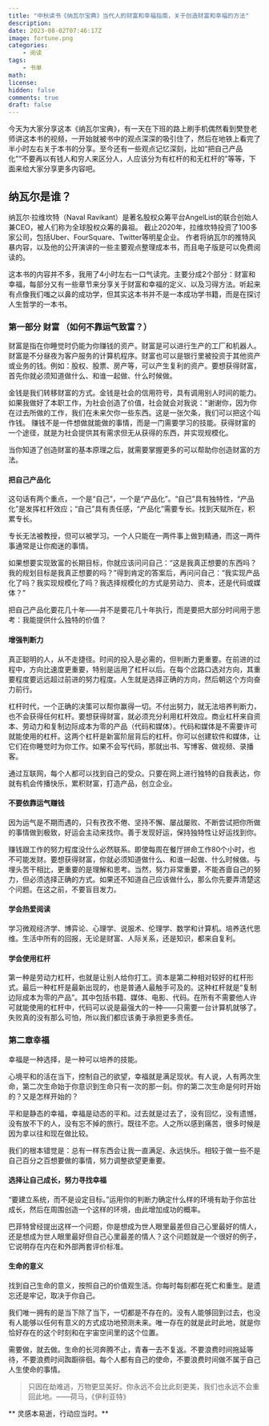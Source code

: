 ```yaml
---
title: "中秋读书《纳瓦尔宝典》当代人的财富和幸福指南，关于创造财富和幸福的方法"
description: 
date: 2023-08-02T07:46:17Z
image: fortune.png
categories:
    - 阅读
tags:
    - 书单
math: 
license: 
hidden: false
comments: true
draft: false
---
```


今天为大家分享这本《纳瓦尔宝典》，有一天在下班的路上刷手机偶然看到樊登老师讲这本书的视频，一开始就被书中的观点深深的吸引住了，然后在地铁上看完了半小时左右关于本书的分享。至今还有一些观点记忆深刻，比如“把自己产品化”“不要再以有钱人和穷人来区分人，人应该分为有杠杆的和无杠杆的”等等，下面来给大家分享更多内容吧。

## 纳瓦尔是谁？

纳瓦尔·拉维坎特（Naval Ravikant）是著名股权众筹平台AngelList的联合创始人兼CEO，被人们称为全球股权众筹的鼻祖。
截止2020年，拉维坎特投资了100多家公司，包括Uber、FourSquare、Twitter等明星企业。
作者将纳瓦尔的推特风暴内容，以及他的公开演讲的一些主要观点整理成本书，而且电子版是可以免费阅读的。

这本书的内容并不多，我用了4小时左右一口气读完。主要分成2个部分：财富和幸福，每部分又有一些章节来分享关于财富和幸福的定义、以及习得方法。听起来有点像我们嗤之以鼻的成功学，但其实这本书并不是一本成功学书籍，而是在探讨人生哲学的一本书。

### 第一部分 财富 （如何不靠运气致富？）

财富是指在你睡觉时仍能为你赚钱的资产。财富是可以进行生产的工厂和机器人。财富是不分昼夜为客户服务的计算机程序。财富也可以是银行里被投资于其他资产或业务的钱。例如：股权、股票、房产等，可以产生复利的资产。要想获得财富，首先你就必须知道做什么、和谁一起做、什么时候做。

金钱是我们转移财富的方式。金钱是社会的信用符号，具有调用别人时间的能力。如果我做好了本职工作，为社会创造了价值，社会就会对我说：“谢谢你，因为你在过去所做的工作，我们在未来欠你一些东西。这是一张欠条，我们可以把这个叫作钱。
赚钱不是一件想做就能做的事情，而是一门需要学习的技能。获得财富的一个途径，就是为社会提供其有需求但无从获得的东西，并实现规模化。

当你知道了创造财富的基本原理之后，就需要掌握更多的可以帮助你创造财富的方法。

#### 把自己产品化

这句话有两个重点，一个是“自己”，一个是“产品化”。“自己”具有独特性，“产品化”是发挥杠杆效应；“自己”具有责任感，“产品化”需要专长。找到天赋所在，积累专长。

专长无法被教授，但可以被学习。一个人只能在一两件事上做到精通，而这一两件事通常是让你痴迷的事情。

如果想要实现致富的长期目标，你就应该问问自己：“这是我真正想要的东西吗？我的规划目标是我真正想要的吗？”得到肯定的答案后，再问问自己：“我实现产品化了吗？我实现规模化了吗？我选择规模化的方式是劳动力、资本，还是代码或媒体？”

把自己产品化要花几十年——并不是要花几十年执行，而是要把大部分时间用于思考：我能提供什么独特的价值？

#### 增强判断力

真正聪明的人，从不走捷径。时间的投入是必需的，但判断力更重要。在前进的过程中，方向比速度更重要，特别是运用了杠杆以后。在每个岔路口选对方向，其重要程度要远远超过前进的努力程度。人生就是选择正确的方向，然后朝这个方向奋力前行。

杠杆时代，一个正确的决策可以帮你赢得一切。不付出努力，就无法培养判断力，也不会获得任何杠杆。要想获得财富，就必须充分利用杠杆效应。商业杠杆来自资本、劳动力和复制边际成本为零的产品（代码和媒体）。代码和媒体是不需要许可就能使用的杠杆。这两个杠杆是新富阶层背后的杠杆。你可以创建软件和媒体，让它们在你睡觉时为你工作。如果不会写代码，那就出书、写博客、做视频、录播客。

通过互联网，每个人都可以找到自己的受众。只要在网上进行独特的自我表达，你就有机会传播快乐，累积财富，打造产品，创立企业。

#### 不要依靠运气赚钱

因为运气是不期而遇的，只有孜孜不倦、坚持不懈、屡战屡败、不断尝试把你所做的事情做到极致，好运会主动来找你。善于发现好运，保持独特性让好运找到你。

赚钱跟工作的努力程度没什么必然联系。即使每周在餐厅拼命工作80个小时，也不可能发财。要想获得财富，你就必须知道做什么、和谁一起做、什么时候做。与埋头苦干相比，更重要的是理解和思考。当然，努力非常重要，不能吝啬自己的努力，但必须选择正确的方式。如果还不知道自己应该做什么，那么你先要弄清楚这个问题。在这之前，不要盲目发力。

#### 学会热爱阅读

学习微观经济学、博弈论、心理学、说服术、伦理学、数学和计算机。培养迭代思维。生活中所有的回报，无论是财富、人际关系，还是知识，都来自复利。

#### 学会使用杠杆

第一种是劳动力杠杆，也就是让别人给你打工。资本是第二种相对较好的杠杆形式。最后一种杠杆是最新出现的，也是普通人最触手可及的。这种杠杆就是“复制边际成本为零的产品”。其中包括书籍、媒体、电影、代码。在所有不需要他人许可就能使用的杠杆中，代码可以说是最强大的一种——只需要一台计算机就够了。失败真的没有那么可怕，所以我们都应该勇于承担更多责任。

### 第二章幸福

幸福是一种选择，是一种可以培养的技能。

心境平和的活在当下，控制自己的欲望，幸福就是满足现状。有人说，人有两次生命，第二次生命始于你意识到生命只有一次的那一刻。你的第二次生命是何时开始的？又是怎样开始的？

平和是静态的幸福，幸福是动态的平和。过去就是过去了，没有回忆，没有遗憾，没有放不下的人，没有忘不掉的旅行。既往不恋。人之所以感到痛苦，很多时候是因为拿以往和现在做比较。

我们的根本错觉是：总有一样东西会让我一直满足、永远快乐。相较于做一些不是自己百分之百想要做的事情，努力调整欲望更重要。

#### 选择让自己成长，努力寻找幸福

“要建立系统，而不是设定目标。”运用你的判断力确定什么样的环境有助于你茁壮成长，然后在周围创造一个这样的环境，由此增加成功的概率。

巴菲特曾经提出这样一个问题，你是想成为世人眼里最差但自己心里最好的情人，还是想成为世人眼里最好但自己心里最差的情人？这个问题就是一个很好的例子，它说明存在内在和外部两套评价标准。

#### 生命的意义

找到自己生命的意义，按照自己的价值观生活。你每时每刻都在死亡和重生。是遗忘还是牢记，取决于你自己。

我们唯一拥有的是当下除了当下，一切都是不存在的。没有人能够回到过去，也没有人能够以任何有意义的方式成功地预测未来。唯一存在的就是此时此地，就是你恰好存在的这个时刻和在宇宙空间里的这个位置。

需要做，就去做。生命的长河奔腾不止，青春一去不复返。不要浪费时间拖延等待，不要浪费时间踟蹰徘徊。每个人都有自己的使命，不要浪费时间做不属于自己人生使命的事情。

> 只因在劫难逃，万物更显美好。你永远不会比此刻更美，我们也永远不会重回此地。——荷马，《伊利亚特》

** 灵感本易逝，行动应当时。**